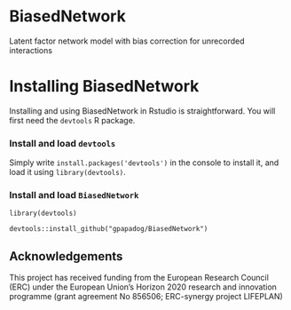 # BiasedNetwork
Latent factor network model with bias correction for unrecorded interactions

# Installing BiasedNetwork
Installing and using BiasedNetwork in Rstudio is straightforward. You will first need the ```devtools``` R package.

### Install and load ```devtools```
Simply write ```install.packages('devtools')``` in the console to install it, and load it using ```library(devtools)```.

### Install and load ```BiasedNetwork```
```
library(devtools)

devtools::install_github("gpapadog/BiasedNetwork")
```

## Acknowledgements

This project has received funding from the European Research Council (ERC) under the European Union’s Horizon 2020 research and innovation programme (grant agreement No 856506; ERC-synergy project LIFEPLAN)
